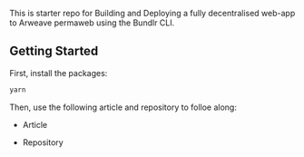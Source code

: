 This is starter repo for Building and Deploying a fully decentralised web-app to Arweave permaweb using the Bundlr CLI.

## Getting Started

First, install the packages:

```bash
yarn
```

Then, use the following article and repository to folloe along:

- Article

- Repository
